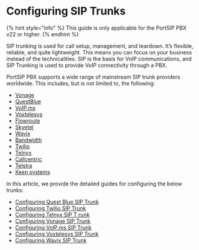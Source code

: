 # Configuring SIP Trunks

{% hint style="info" %}
This guide is only applicable for the PortSIP PBX v22 or higher.
{% endhint %}

SIP trunking is used for call setup, management, and teardown. It’s flexible, reliable, and quite lightweight. This means you can focus on your business instead of the technicalities. SIP is the basis for VoIP communications, and SIP Trunking is used to provide VoIP connectivity through a PBX.

PortSIP PBX supports a wide range of mainstream SIP trunk providers worldwide. This includes, but is not limited to, the following:

* [Vonage](https://www.vonage.com/)
* [QuestBlue](https://questblue.com/)
* [VoIP.ms](https://voip.ms/)
* [Voxtelesys](https://voxtelesys.com/)
* [Flowroute](https://flowroute.com/)
* [Skyetel](https://skyetel.com/)
* [Wavix](https://wavix.com/)
* [Bandwidth](https://www.google.com/aclk?sa=l\&ai=DChcSEwjP4Z7F04mGAxWv1MIEHcavBZsYABAAGgJwdg\&ase=2\&gclid=CjwKCAjw0YGyBhByEiwAQmBEWt0-86eUzdm8dvIhQPbhC0MFJ\_iY0a-UAgyis1Kao874WgSy0MGNIhoCsocQAvD\_BwE\&ei=ioRBZu2MC6yF0PEP0NKHiAI\&sig=AOD64\_2iLhFzhgCJBcCnSRVqnrIcSWO\_Vg\&q\&sqi=2\&nis=4\&adurl\&ved=2ahUKEwjt-ZXF04mGAxWsAjQIHVDpASEQ0Qx6BAgJEAE)
* [Twilio](https://www.twilio.com/en-us)
* [Telnyx](https://telnyx.com/)
* [Callcentric](https://www.callcentric.com/)
* [Telstra](https://www.telstra.com.au/)
* [Keen systems](https://keen-systems.com/)

In this article, we provide the detailed guides for configuring the below trunks:

* [Configuring Quest Blue SIP Trunk](questblue-sip-trunk/)
* [Configuring Twilio SIP Trunk](twilio-sip-trunk/)
* [C](telnyx-sip-trunk/)[onfiguring Telnyx SIP T runk](telnyx-sip-trunk/)
* [Configuring Vonage SIP Trunk](vonage-sip-trunk/)
* [Configuring VoIP.ms SIP Trunk](voip.ms-sip-trunk/)
* [Configuring Voxtelesys SIP Trunk](voxtelesys-sip-trunk/)
* [Configuring Wavix SIP Trunk](wavix-sip-trunk/)

